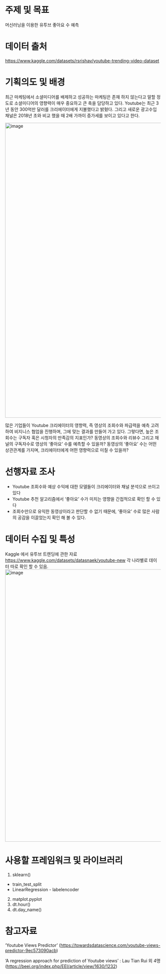 # 주제 및 목표
머신러닝을 이용한 유투브 좋아요 수 예측

# 데이터 출처
https://www.kaggle.com/datasets/rsrishav/youtube-trending-video-dataset

# 기획의도 및 배경

최근 마케팅에서 소셜미디어를 배제하고 성공하는 마케팅은 존재 하지 않는다고 말할 정도로 소셜미디어의 영향력이 매우 중요하고 큰 축을 담당하고 있다.
Youtube는 최근 3년 동안 300억만 달러를 크리에이터에게 지불했다고 밝혔다. 그리고 새로운 광고수입 채널은 2018년 초와 비교 했을 때 2배 가까이 증가세를 보이고 있다고 한다.

<img width="953" alt="image" src="https://user-images.githubusercontent.com/82385436/167084794-c9c63d15-5177-4ffe-91bc-bdda40b98be9.png">

많은 기업들이 Youtube 크리에이터의 영향력, 즉 영상의 조회수와 파급력을 예측 고려하여
비지니스 협업을 진행하며, 그에 맞는 결과를 만들어 가고 있다.
그렇다면, 높은 조회수는 구독자 혹은 시청자의 만족감의 지표인가?
동영상의 조회수와 리뷰수 그리고 채널의 구독자수로 영상의 ‘좋아요’ 수를 예측할 수 있을까? 동영상의 ‘좋아요’ 수는 어떤 상관관계를 가지며, 크리에이터에게 어떤 영향력으로 미칠 수 있을까?

# 선행자료 조사
- Youtube 조회수와 예상 수익에 대한 모델들이 크리에이터와 채널 분석으로 쓰이고 있다
- Youtube 추천 알고리즘에서 ‘좋아요’ 수가 미치는 영향을 간접적으로 확인 할 수 있다
- 조회수만으로 유익한 동영상이라고 판단할 수 없기 때문에, ‘좋아요’ 수로 많은 사람의 공감을 이끌었는지 확인 해 볼 수 있다.

# 데이터 수집 및 특성

Kaggle 에서 유투브 트렌딩에 관한 자료 https://www.kaggle.com/datasets/datasnaek/youtube-new
각 나라별로 데이터 따로 확인 할 수 있음.
<img width="880" alt="image" src="https://user-images.githubusercontent.com/82385436/167084994-c88f3e72-122d-4d39-9551-d830258ccb71.png">

# 사용할 프레임워크 및 라이브러리
1. sklearn()
- train_test_split
- LinearRegression - labelencoder
2. matplot.pyplot 
3. dt.hour()
4. dt.day_name() 

# 참고자료
‘Youtube Views Predictor’ (https://towardsdatascience.com/youtube-views-predictor-9ec573090acb)

‘A regression approach for prediction of Youtube views’ : Lau Tian Rui 외 4명 (https://beei.org/index.php/EEI/article/view/1630/1232)
